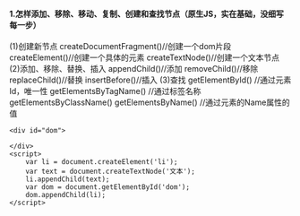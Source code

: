 ####  1.怎样添加、移除、移动、复制、创建和查找节点（原生JS，实在基础，没细写每一步）
(1)创建新节点
createDocumentFragment()//创建一个dom片段
createElement()//创建一个具体的元素
createTextNode()//创建一个文本节点
(2)添加、移除、替换、插入
appendChild()//添加
removeChild()//移除
replaceChild()//替换
insertBefore()//插入
(3)查找
getElementById()  //通过元素Id，唯一性
getElementsByTagName()  //通过标签名称
getElementsByClassName()
getElementsByName()     //通过元素的Name属性的值
```
<div id="dom">

</div>
<script>
    var li = document.createElement('li');
    var text = document.createTextNode('文本');
    li.appendChild(text);
    var dom = document.getElementById('dom');
    dom.appendChild(li);
</script>
```